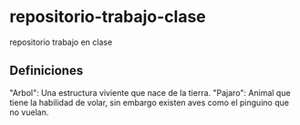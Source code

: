 # repositorio-trabajo-clase
repositorio trabajo en clase

## Definiciones
"Arbol": Una estructura viviente que nace de la tierra.
"Pajaro": Animal que tiene la habilidad de volar, sin embargo existen aves como el pinguino que no vuelan.
